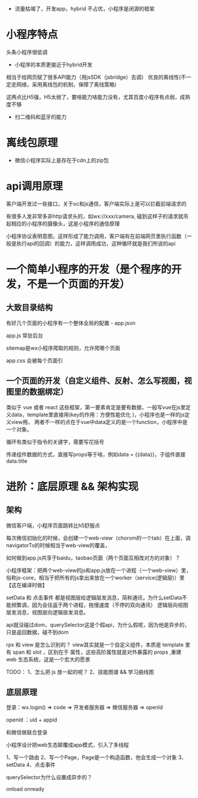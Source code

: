 <!-- 小程序: 本质 && 协议 &&  客户端能力 -->

- 流量枯竭了，开发app，hybrid 不占优，小程序是闭源的框架

# 小程序特点

头条小程序很低调

- 小程序的本质更接近于hybrid开发

相当于给网页赋了很多API能力（用jsSDK（jsbridge）去调）
优良的离线性(不一定走网络，采用离线包的机制，保障了离线策略)

这两点比H5强，H5太弱了，要啥能力啥能力没有，尤其百度小程序有点弱，成熟度不够

- 扫二维码和蓝牙的能力

# 离线包原理

- 微信小程序实际上是存在于cdn上的zip包

# api调用原理

客户端开发过一些接口，关于oc和js通信，客户端实际上是可以拦截前端请求的

有很多人发非常多非http请求头的，如wx://xxx/camera, 碰到这样子的请求就吊起相应的小程序的摄像头，这是小程序的通信原理

小程序协议表明意图，这样形成了能力调用，客户端有在前端网页里执行函数（一般是执行api的回调）的能力，这样调用成功，这种循环就是我们所说的api

# 一个简单小程序的开发（是个程序的开发，不是一个页面的开发）

## 大致目录结构

有好几个页面的小程序有一个整体全局的配置 - app.json

app.js 常驻后台

sitemap是wx小程序爬取的规则，允许爬哪个页面

app.css 会被每个页面引

## 一个页面的开发（自定义组件、反射、怎么写视图，视图里的数据绑定）

类似于 vue 或者 react 这些框架，第一要素肯定是要有数据，一般写vue在js里定义data，template里直接用(key的作用：方便性能优化
)，小程序也是一样的js定义view用。
两者不一样的点在于vue中data定义的是一个function，小程序中是一个对象。

循环有类似于指令的关键字，需要写花括号

传递组件数据的方式，直接写props等于啥，例如data = {{data}}，子组件直接 data.title

# 进阶：底层原理 && 架构实现

## 架构

微信客户端，小程序页面跳转比h5舒服点

每次微信初始化的时候，会创建一个web-view（chorom的一个tab）在上面，调navigatorTo的时候相当于web-view的覆盖，

如何做到app.js共享于baidu，taobao页面（两个页面互相改对方的对象）？

小程序框架：把两个web-view的js和app.js放在一个进程（一个web-view）里，俗称js-core，相当于把所有的js拿出来放在一个worker（service(逻辑层)）里【这在编译时做】

setData 和 点击事件 都是视图层给逻辑层发消息，简称通讯，为什么setData不能频繁调，因为会往返于两个进程，拖慢速度（不停的双向通讯）
逻辑层向视图层发消息，视图层向逻辑层发消息。

api就没碰过dom，querySelector这是个假api，为什么假呢，因为他是异步的，只是返回数据，碰不到dom

rpx 和 view 是怎么识别的？
view其实就是一个自定义组件，本质是 template 里有 span 和 slot ，区别在于 属性，这些高阶属性就是对外暴露的 props ,重建 web 生态系统，这是一个宏大的愿景

TODO：
1、怎么把 js 放一起的呢？
2、技能图谱 && 学习曲线图

## 底层原理

登录：wx.login() => code => 开发者服务器 => 微信服务器 => openId

openId ：uid + appid

和微信做联合登录

小程序设计把web生态颠覆成app模式，引入了多线程

1、写一个路由
2、写一个Page，Page是一个构造函数，他会生成一个对象
3、setData
4、点击事件

querySelector为什么设置成异步的？

onload onready 